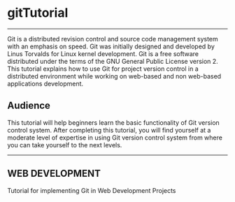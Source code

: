 # gitTutorial
<hr>

Git is a distributed revision control and source code management system with an emphasis on speed. Git was initially designed and developed by Linus Torvalds for Linux kernel development. Git is a free software distributed under the terms of the GNU General Public License version 2. This tutorial explains how to use Git for project version control in a distributed environment while working on web-based and non web-based applications development.

## Audience

This tutorial will help beginners learn the basic functionality of Git version control system. After completing this tutorial, you will find yourself at a moderate level of expertise in using Git version control system from where you can take yourself to the next levels.

<hr>

## WEB DEVELOPMENT
Tutorial for implementing Git in Web Development Projects
